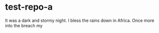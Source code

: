 # test-repo-a
It was a dark and stormy night. I bless the rains down in Africa. Once more into the breach my